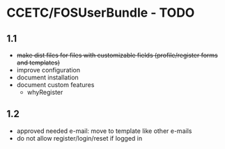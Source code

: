 # CCETC/FOSUserBundle - TODO

## 1.1
- <del>make dist files for files with customizable fields (profile/register forms and templates)
- improve configuration
- document installation
- document custom features
	- whyRegister


## 1.2
- approved needed e-mail: move to template like other e-mails
- do not allow register/login/reset if logged in
